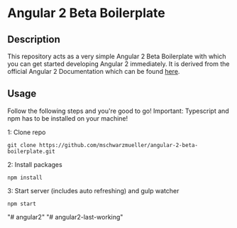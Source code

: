 # Angular 2 Beta Boilerplate

## Description
This repository acts as a very simple Angular 2 Beta Boilerplate with which you can get started developing Angular 2 immediately.
It is derived from the official Angular 2 Documentation which can be found [here](https://angular.io/docs/ts/latest/quickstart.html).
## Usage
Follow the following steps and you're good to go! Important: Typescript and npm has to be installed on your machine!

1: Clone repo
```
git clone https://github.com/mschwarzmueller/angular-2-beta-boilerplate.git
```
2: Install packages
```
npm install
```
3: Start server (includes auto refreshing) and gulp watcher
```
npm start
```
"# angular2" 
"# angular2-last-working" 
